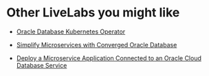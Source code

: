 # Other LiveLabs you might like

- [Oracle Database Kubernetes Operator](https://livelabs.oracle.com/pls/apex/dbpm/r/livelabs/view-workshop?wid=3562)

- [Simplify Microservices with Converged Oracle Database](https://livelabs.oracle.com/pls/apex/dbpm/r/livelabs/view-workshop?wid=637)

- [Deploy a Microservice Application Connected to an Oracle Cloud Database Service](https://livelabs.oracle.com/pls/apex/dbpm/r/livelabs/view-workshop?wid=3375)
